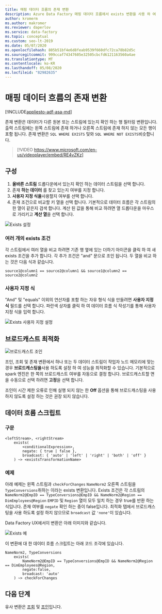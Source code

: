 ```yaml
---
title: 매핑 데이터 흐름의 존재 변환
description: Azure Data Factory 매핑 데이터 흐름에서 exists 변환을 사용 하 여 기존 행을 확인 합니다.
author: kromerm
ms.author: makromer
ms.reviewer: daperlov
ms.service: data-factory
ms.topic: conceptual
ms.custom: seo-lt-2019
ms.date: 05/07/2020
ms.openlocfilehash: 805b51bf4e6d8feab9539f660dfc72ca78b82d5c
ms.sourcegitcommit: 999ccaf74347605e32505cbcfd6121163560a4ae
ms.translationtype: MT
ms.contentlocale: ko-KR
ms.lasthandoff: 05/08/2020
ms.locfileid: "82982635"
---
```

# <a name="exists-transformation-in-mapping-data-flow"></a>매핑 데이터 흐름의 존재 변환

[!INCLUDE[appliesto-adf-asa-md](includes/appliesto-adf-asa-md.md)]

존재 변환은 데이터가 다른 원본 또는 스트림에 있는지 확인 하는 행 필터링 변환입니다. 출력 스트림에는 왼쪽 스트림에 존재 하거나 오른쪽 스트림에 존재 하지 않는 모든 행이 포함 됩니다. 존재 변환은 ```SQL WHERE EXISTS``` 및와 ```SQL WHERE NOT EXISTS```비슷합니다.

> [!VIDEO https://www.microsoft.com/en-us/videoplayer/embed/RE4vZKz]

## <a name="configuration"></a>구성

1. **올바른 스트림** 드롭다운에서 있는지 확인 하는 데이터 스트림을 선택 합니다.
1. 존재 **하는 데이터** 를 찾고 있는지 여부를 지정 합니다.
1. **사용자 지정 식을**사용할지 여부를 선택 합니다.
1. 존재 조건으로 비교할 키 열을 선택 합니다. 기본적으로 데이터 흐름은 각 스트림의 한 열이 같은지 검색 합니다. 계산 된 값을 통해 비교 하려면 열 드롭다운을 마우스로 가리키고 **계산 열**을 선택 합니다.

![Exists 설정](media/data-flow/exists.png "exists 1")

### <a name="multiple-exists-conditions"></a>여러 개의 exists 조건

각 스트림에서 여러 열을 비교 하려면 기존 행 옆에 있는 더하기 아이콘을 클릭 하 여 새 exists 조건을 추가 합니다. 각 추가 조건은 "and" 문으로 조인 됩니다. 두 열을 비교 하는 것은 다음 식과 같습니다.

`source1@column1 == source2@column1 && source1@column2 == source2@column2`

### <a name="custom-expression"></a>사용자 지정 식

"And" 및 "equals" 이외의 연산자를 포함 하는 자유 형식 식을 만들려면 **사용자 지정 식** 필드를 선택 합니다. 파란색 상자를 클릭 하 여 데이터 흐름 식 작성기를 통해 사용자 지정 식을 입력 합니다.

![Exists 사용자 지정 설정](media/data-flow/exists1.png "exists 사용자 지정")

## <a name="broadcast-optimization"></a>브로드캐스트 최적화

![브로드캐스트 조인](media/data-flow/broadcast.png "브로드캐스트 조인")

조인, 조회 및 존재 변환에서 하나 또는 두 데이터 스트림이 작업자 노드 메모리에 맞는 경우 **브로드캐스팅을**사용 하도록 설정 하 여 성능을 최적화할 수 있습니다. 기본적으로 spark 엔진은 한 쪽의 브로드캐스트 여부를 자동으로 결정 합니다. 브로드캐스트할 면을 수동으로 선택 하려면 **고정**을 선택 합니다.

조인이 시간 제한 오류로 인해 실행 되지 않는 한 **Off** 옵션을 통해 브로드캐스팅을 사용 하지 않도록 설정 하는 것은 권장 되지 않습니다.

## <a name="data-flow-script"></a>데이터 흐름 스크립트

### <a name="syntax"></a>구문

```
<leftStream>, <rightStream>
    exists(
        <conditionalExpression>,
        negate: { true | false },
        broadcast: { 'auto' | 'left' | 'right' | 'both' | 'off' }
    ) ~> <existsTransformationName>
```

### <a name="example"></a>예제

아래 예제는 왼쪽 스트림과 `checkForChanges` `NameNorm2` 오른쪽 스트림을 `TypeConversions`취하는 이라는 exists 변환입니다.  Exists 조건은 각 스트림의 `NameNorm2@EmpID == TypeConversions@EmpID && NameNorm2@Region == DimEmployees@Region` `EMPID` 및 `Region` 열이 모두 일치 하는 경우 true를 반환 하는 식입니다. 존재 여부를 `negate` 확인 하는 중이 false입니다. 최적화 탭에서 브로드캐스팅을 사용 하도록 설정 하지 않으므로 `broadcast` 값 `'none'`이 있습니다.

Data Factory UX에서이 변환은 아래 이미지와 같습니다.

![Exists 예](media/data-flow/exists-script.png "Exists 예")

이 변환에 대 한 데이터 흐름 스크립트는 아래 코드 조각에 있습니다.

```
NameNorm2, TypeConversions
    exists(
        NameNorm2@EmpID == TypeConversions@EmpID && NameNorm2@Region == DimEmployees@Region,
        negate:false,
        broadcast: 'auto'
    ) ~> checkForChanges
```

## <a name="next-steps"></a>다음 단계

유사 변환은 [조회](data-flow-lookup.md) 및 [조인](data-flow-join.md)입니다.
